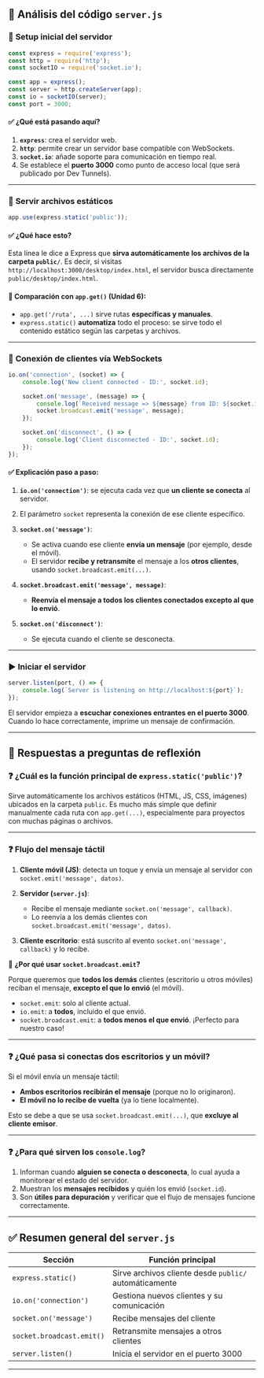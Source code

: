 

## 🧠 **Análisis del código `server.js`**

### 🔧 **Setup inicial del servidor**

```js
const express = require('express');
const http = require('http');
const socketIO = require('socket.io');

const app = express();
const server = http.createServer(app);
const io = socketIO(server);
const port = 3000;
```

#### ✅ ¿Qué está pasando aquí?

1. **`express`**: crea el servidor web.
2. **`http`**: permite crear un servidor base compatible con WebSockets.
3. **`socket.io`**: añade soporte para comunicación en tiempo real.
4. Se establece el **puerto 3000** como punto de acceso local (que será publicado por Dev Tunnels).

---

### 📂 **Servir archivos estáticos**

```js
app.use(express.static('public'));
```

#### ✅ ¿Qué hace esto?

Esta línea le dice a Express que **sirva automáticamente los archivos de la carpeta `public/`**. Es decir, si visitas `http://localhost:3000/desktop/index.html`, el servidor busca directamente `public/desktop/index.html`.

#### 🔁 Comparación con `app.get()` (Unidad 6):

* `app.get('/ruta', ...)` sirve rutas **específicas y manuales**.
* `express.static()` **automatiza** todo el proceso: se sirve todo el contenido estático según las carpetas y archivos.

---

### 🔌 **Conexión de clientes vía WebSockets**

```js
io.on('connection', (socket) => {
    console.log('New client connected - ID:', socket.id);

    socket.on('message', (message) => {
        console.log(`Received message => ${message} from ID: ${socket.id}`);
        socket.broadcast.emit('message', message);
    });

    socket.on('disconnect', () => {
        console.log('Client disconnected - ID:', socket.id);
    });
});
```

#### ✅ Explicación paso a paso:

1. **`io.on('connection')`**: se ejecuta cada vez que **un cliente se conecta** al servidor.
2. El parámetro `socket` representa la conexión de ese cliente específico.
3. **`socket.on('message')`**:

   * Se activa cuando ese cliente **envía un mensaje** (por ejemplo, desde el móvil).
   * El servidor **recibe y retransmite** el mensaje a los **otros clientes**, usando `socket.broadcast.emit(...)`.
4. **`socket.broadcast.emit('message', message)`**:

   * **Reenvía el mensaje a todos los clientes conectados excepto al que lo envió**.
5. **`socket.on('disconnect')`**:

   * Se ejecuta cuando el cliente se desconecta.

---

### ▶️ **Iniciar el servidor**

```js
server.listen(port, () => {
    console.log(`Server is listening on http://localhost:${port}`);
});
```

El servidor empieza a **escuchar conexiones entrantes en el puerto 3000**. Cuando lo hace correctamente, imprime un mensaje de confirmación.

---

## 🧩 **Respuestas a preguntas de reflexión**

### ❓ ¿Cuál es la función principal de `express.static('public')`?

Sirve automáticamente los archivos estáticos (HTML, JS, CSS, imágenes) ubicados en la carpeta `public`. Es mucho más simple que definir manualmente cada ruta con `app.get(...)`, especialmente para proyectos con muchas páginas o archivos.

---

### ❓ Flujo del mensaje táctil

1. **Cliente móvil (JS)**: detecta un toque y envía un mensaje al servidor con `socket.emit('message', datos)`.
2. **Servidor (`server.js`)**:

   * Recibe el mensaje mediante `socket.on('message', callback)`.
   * Lo reenvía a los demás clientes con `socket.broadcast.emit('message', datos)`.
3. **Cliente escritorio**: está suscrito al evento `socket.on('message', callback)` y lo recibe.

🔁 **¿Por qué usar `socket.broadcast.emit`?**

Porque queremos que **todos los demás** clientes (escritorio u otros móviles) reciban el mensaje, **excepto el que lo envió** (el móvil).

* `socket.emit`: solo al cliente actual.
* `io.emit`: a **todos**, incluido el que envió.
* `socket.broadcast.emit`: a **todos menos el que envió**. ¡Perfecto para nuestro caso!

---

### ❓ ¿Qué pasa si conectas dos escritorios y un móvil?

Si el móvil envía un mensaje táctil:

* **Ambos escritorios recibirán el mensaje** (porque no lo originaron).
* **El móvil no lo recibe de vuelta** (ya lo tiene localmente).

Esto se debe a que se usa `socket.broadcast.emit(...)`, que **excluye al cliente emisor**.

---

### ❓ ¿Para qué sirven los `console.log`?

1. Informan cuando **alguien se conecta o desconecta**, lo cual ayuda a monitorear el estado del servidor.
2. Muestran los **mensajes recibidos** y quién los envió (`socket.id`).
3. Son **útiles para depuración** y verificar que el flujo de mensajes funcione correctamente.

---

## ✅ **Resumen general del `server.js`**

| Sección                   | Función principal                                      |
| ------------------------- | ------------------------------------------------------ |
| `express.static()`        | Sirve archivos cliente desde `public/` automáticamente |
| `io.on('connection')`     | Gestiona nuevos clientes y su comunicación             |
| `socket.on('message')`    | Recibe mensajes del cliente                            |
| `socket.broadcast.emit()` | Retransmite mensajes a otros clientes                  |
| `server.listen()`         | Inicia el servidor en el puerto 3000                   |

---


